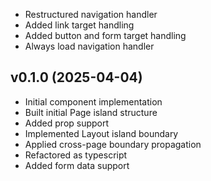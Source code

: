 * Restructured navigation handler
* Added link target handling
* Added button and form target handling
* Always load navigation handler

## v0.1.0 (2025-04-04)
* Initial component implementation
* Built initial Page island structure
* Added prop support
* Implemented Layout island boundary
* Applied cross-page boundary propagation
* Refactored as typescript
* Added form data support
